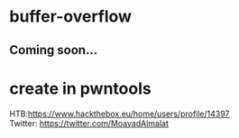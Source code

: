 # buffer-overflow


## Coming soon...


# create in pwntools

HTB:https://www.hackthebox.eu/home/users/profile/14397 <br/>
Twitter: https://twitter.com/MoayadAlmalat
